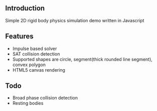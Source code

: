 Introduction
--------------

Simple 2D rigid body physics simulation demo written in Javascript

Features
--------------

- Impulse based solver
- SAT collision detection
- Supported shapes are circle, segment(thick rounded line segment), convex polygon
- HTML5 canvas rendering

Todo
--------------

- Broad phase collision detection
- Resting bodies